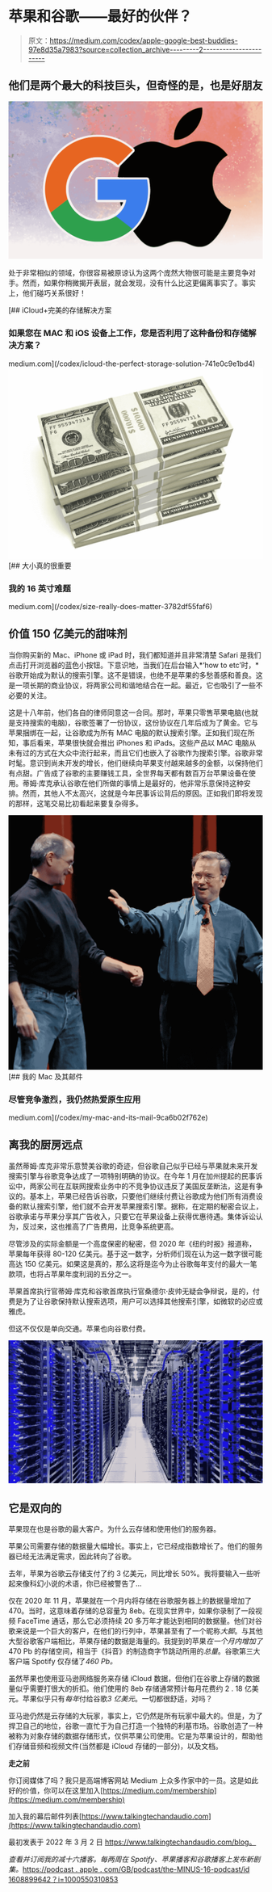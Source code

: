# 苹果和谷歌——最好的伙伴？

> 原文：<https://medium.com/codex/apple-google-best-buddies-97e8d35a7983?source=collection_archive---------2----------------------->

## 他们是两个最大的科技巨头，但奇怪的是，也是好朋友

![](img/2a8d571a7b91385d061fa205344b1d19.png)

处于非常相似的领域，你很容易被原谅认为这两个庞然大物很可能是主要竞争对手。然而，如果你稍微揭开表层，就会发现，没有什么比这更偏离事实了。事实上，他们碰巧关系很好！

[](/codex/icloud-the-perfect-storage-solution-741e0c9e1bd4) [## iCloud+完美的存储解决方案

### 如果您在 MAC 和 iOS 设备上工作，您是否利用了这种备份和存储解决方案？

medium.com](/codex/icloud-the-perfect-storage-solution-741e0c9e1bd4) ![](img/0620c9412e110760a32b588aca7e96a4.png)[](/codex/size-really-does-matter-3782df55faf6) [## 大小真的很重要

### 我的 16 英寸难题

medium.com](/codex/size-really-does-matter-3782df55faf6) 

## 价值 150 亿美元的甜味剂

当你购买新的 Mac、iPhone 或 iPad 时，我们都知道并且非常清楚 Safari 是我们点击打开浏览器的蓝色小按钮。下意识地，当我们在后台输入*‘how to etc’时，*谷歌开始成为默认的搜索引擎。这不是错误，也绝不是苹果的多愁善感和善良。这是一项长期的商业协议，将两家公司和谐地结合在一起。最近，它也吸引了一些不必要的关注。

这是十八年前，他们各自的律师同意这一合同。那时，苹果只零售苹果电脑(也就是支持搜索的电脑)，谷歌签署了一份协议，这份协议在几年后成为了黄金。它与苹果捆绑在一起，让谷歌成为所有 MAC 电脑的默认搜索引擎。正如我们现在所知，事后看来，苹果很快就会推出 iPhones 和 iPads。这些产品以 MAC 电脑从未有过的方式在大众中流行起来，而且它们也嵌入了谷歌作为搜索引擎。谷歌非常时髦。意识到尚未开发的增长，他们继续向苹果支付越来越多的金额，以保持他们有点甜。广告成了谷歌的主要赚钱工具，全世界每天都有数百万台苹果设备在使用。蒂姆·库克承认谷歌在他们所做的事情上是最好的，他非常乐意保持这种安排。然而，其他人不太高兴，这就是今年民事诉讼背后的原因。正如我们即将发现的那样，这笔交易比初看起来要复杂得多。

![](img/5f624b4d4353ac9062f19ee1acc07f13.png)[](/codex/my-mac-and-its-mail-9ca6b02f762e) [## 我的 Mac 及其邮件

### 尽管竞争激烈，我仍然热爱原生应用

medium.com](/codex/my-mac-and-its-mail-9ca6b02f762e) 

## 离我的厨房远点

虽然蒂姆·库克非常乐意赞美谷歌的奇迹，但谷歌自己似乎已经与苹果就未来开发搜索引擎与谷歌竞争达成了一项特别明确的协议。在今年 1 月在加州提起的民事诉讼中，两家公司在互联网搜索业务中的不竞争协议违反了美国反垄断法，这是有争议的。基本上，苹果已经告诉谷歌，只要他们继续付费让谷歌成为他们所有消费设备的默认搜索引擎，他们就不会开发苹果搜索引擎。据称，在定期的秘密会议上，谷歌承诺与苹果分享其广告收入，只要它在苹果设备上获得优惠待遇。集体诉讼认为，反过来，这也推高了广告费用，比竞争系统更高。

尽管涉及的实际金额是一个高度保密的秘密，但 2020 年《纽约时报》报道称，苹果每年获得 80-120 亿美元。基于这一数字，分析师们现在认为这一数字很可能高达 150 亿美元。如果这是真的，那么这将是迄今为止谷歌每年支付的最大一笔款项，也将占苹果年度利润的五分之一。

苹果首席执行官蒂姆·库克和谷歌首席执行官桑德尔·皮帅无疑会争辩说，是的，付费是为了让谷歌保持默认搜索选项，用户可以选择其他搜索引擎，如微软的必应或雅虎。

但这不仅仅是单向交通。苹果也向谷歌付费。

![](img/5a91b0bc6547f9bb22cb9e3749221ec7.png)

## 它是双向的

苹果现在也是谷歌的最大客户。为什么云存储和使用他们的服务器。

苹果公司需要存储的数据量大幅增长。事实上，它已经成指数增长了。他们的服务器已经无法满足需求，因此转向了谷歌。

去年，苹果为谷歌云存储支付了约 3 亿美元，同比增长 50%。我将要输入一些听起来像科幻小说的术语，你已经被警告了…

仅在 2020 年 11 月，苹果就在一个月内将存储在谷歌服务器上的数据量增加了 470。当时，这意味着存储的总容量为 8eb。在现实世界中，如果你录制了一段视频 FaceTime 通话，那么它必须持续 20 多万年才能达到相同的数据量。他们对谷歌来说是一个巨大的客户，在他们的行列中，苹果甚至有了一个昵称*大脚*。与其他大型谷歌客户端相比，苹果存储的数据是海量的。我提到的苹果*在一个月内增加了*470 Pb 的存储空间，相当于《抖音》的制造商字节跳动所用的*总量*。谷歌第三大客户端 Spotify 仅存储了*460 Pb。*

虽然苹果也使用亚马逊网络服务来存储 iCloud 数据，但他们在谷歌上存储的数据量似乎需要打很大的折扣。他们使用的 8eb 存储通常预计每月花费约 2 . 18 亿美元。苹果似乎只有*每年*付给谷歌*3 亿美元*。一切都很舒适，对吗？

亚马逊仍然是云存储的大玩家，事实上，它仍然是所有玩家中最大的。但是，为了捍卫自己的地位，谷歌一直忙于为自己打造一个独特的利基市场。谷歌创造了一种被称为对象存储的数据存储形式，仅供苹果公司使用。它是为苹果设计的，帮助他们存储音频和视频文件(当然都是 iCloud 存储的一部分)，以及文档。

**走之前**

你订阅媒体了吗？我只是高端博客网站 Medium 上众多作家中的一员。这是如此好的价值，你可以在这里加入[https://medium.com/membership](https://medium.com/membership)

加入我的幕后邮件列表[https://www.talkingtechandaudio.com](https://www.talkingtechandaudio.com)

最初发表于 2022 年 3 月 2 日 https://www.talkingtechandaudio.com/blog。

*查看并订阅我的减十六播客。每两周在 Spotify、苹果播客和谷歌播客上发布新剧集。*[https://podcast . apple . com/GB/podcast/the-MINUS-16-podcast/id 1608899642？i=1000550310853](https://podcasts.apple.com/gb/podcast/the-minus-sixteen-podcast/id1608899642?i=1000550310853)